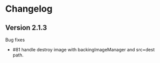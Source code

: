 # Changelog

## Version 2.1.3

Bug fixes

  - #81 handle destroy image with backingImageManager and src=dest path.
